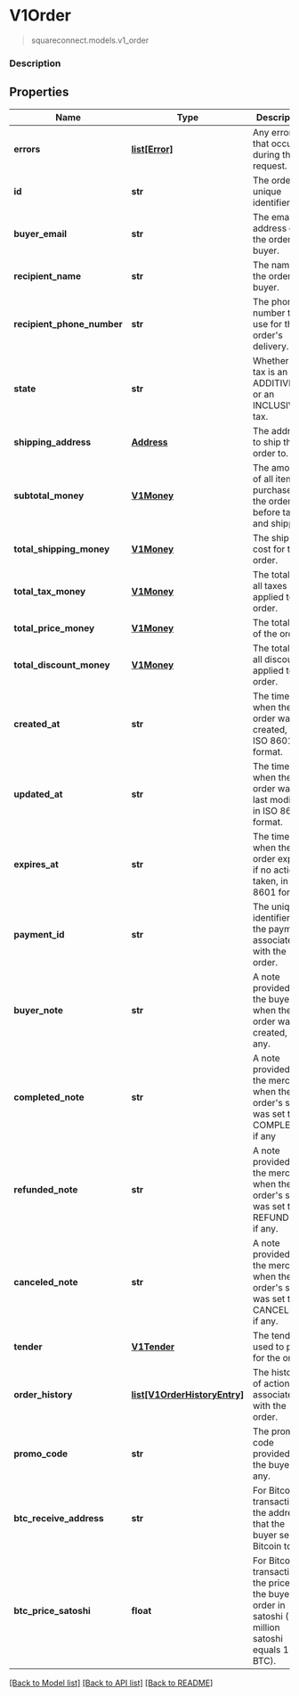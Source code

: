 # V1Order
> squareconnect.models.v1_order

### Description

## Properties
Name | Type | Description | Notes
------------ | ------------- | ------------- | -------------
**errors** | [**list[Error]**](Error.md) | Any errors that occurred during the request. | [optional] 
**id** | **str** | The order&#39;s unique identifier. | [optional] 
**buyer_email** | **str** | The email address of the order&#39;s buyer. | [optional] 
**recipient_name** | **str** | The name of the order&#39;s buyer. | [optional] 
**recipient_phone_number** | **str** | The phone number to use for the order&#39;s delivery. | [optional] 
**state** | **str** | Whether the tax is an ADDITIVE tax or an INCLUSIVE tax. | [optional] 
**shipping_address** | [**Address**](Address.md) | The address to ship the order to. | [optional] 
**subtotal_money** | [**V1Money**](V1Money.md) | The amount of all items purchased in the order, before taxes and shipping. | [optional] 
**total_shipping_money** | [**V1Money**](V1Money.md) | The shipping cost for the order. | [optional] 
**total_tax_money** | [**V1Money**](V1Money.md) | The total of all taxes applied to the order. | [optional] 
**total_price_money** | [**V1Money**](V1Money.md) | The total cost of the order. | [optional] 
**total_discount_money** | [**V1Money**](V1Money.md) | The total of all discounts applied to the order. | [optional] 
**created_at** | **str** | The time when the order was created, in ISO 8601 format. | [optional] 
**updated_at** | **str** | The time when the order was last modified, in ISO 8601 format. | [optional] 
**expires_at** | **str** | The time when the order expires if no action is taken, in ISO 8601 format. | [optional] 
**payment_id** | **str** | The unique identifier of the payment associated with the order. | [optional] 
**buyer_note** | **str** | A note provided by the buyer when the order was created, if any. | [optional] 
**completed_note** | **str** | A note provided by the merchant when the order&#39;s state was set to COMPLETED, if any | [optional] 
**refunded_note** | **str** | A note provided by the merchant when the order&#39;s state was set to REFUNDED, if any. | [optional] 
**canceled_note** | **str** | A note provided by the merchant when the order&#39;s state was set to CANCELED, if any. | [optional] 
**tender** | [**V1Tender**](V1Tender.md) | The tender used to pay for the order. | [optional] 
**order_history** | [**list[V1OrderHistoryEntry]**](V1OrderHistoryEntry.md) | The history of actions associated with the order. | [optional] 
**promo_code** | **str** | The promo code provided by the buyer, if any. | [optional] 
**btc_receive_address** | **str** | For Bitcoin transactions, the address that the buyer sent Bitcoin to. | [optional] 
**btc_price_satoshi** | **float** | For Bitcoin transactions, the price of the buyer&#39;s order in satoshi (100 million satoshi equals 1 BTC). | [optional] 

[[Back to Model list]](../README.md#documentation-for-models) [[Back to API list]](../README.md#documentation-for-api-endpoints) [[Back to README]](../README.md)


